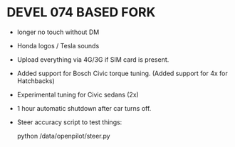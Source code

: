 DEVEL 074 BASED FORK
=====================
- longer no touch without DM
- Honda logos / Tesla sounds 
- Upload everything via 4G/3G if SIM card is present.
- Added support for Bosch Civic torque tuning. (Added support for 4x for Hatchbacks)
- Experimental tuning for Civic sedans (2x)
- 1 hour automatic shutdown after car turns off.
- Steer accuracy script to test things:
    
    python /data/openpilot/steer.py
    
